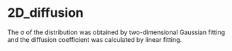 # 2D_diffusion
The σ of the distribution was obtained by two-dimensional Gaussian fitting and the diffusion coefficient was calculated by linear fitting.
